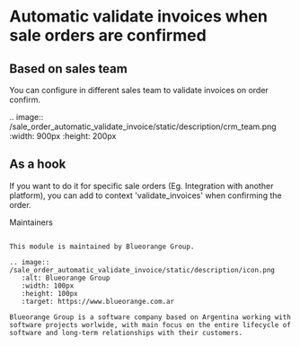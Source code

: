 Automatic validate invoices when sale orders are confirmed
=========================================================

Based on sales team
-------------------
You can configure in different sales team to validate invoices on order confirm.

.. image:: /sale_order_automatic_validate_invoice/static/description/crm_team.png
   :width: 900px
   :height: 200px


As a hook
---------
If you want to do it for specific sale orders (Eg. Integration with another platform), you can add to context 'validate_invoices' when confirming the order.

Maintainers
~~~~~~~~~~~

This module is maintained by Blueorange Group.

.. image:: /sale_order_automatic_validate_invoice/static/description/icon.png
   :alt: Blueorange Group
   :width: 100px
   :height: 100px
   :target: https://www.blueorange.com.ar

Blueorange Group is a software company based on Argentina working with software projects worlwide, with main focus on the entire lifecycle of software and long-term relationships with their customers.

